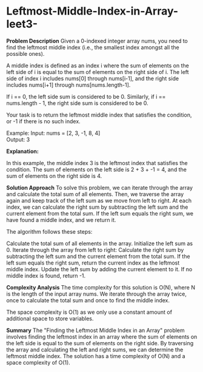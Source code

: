 # Leftmost-Middle-Index-in-Array-leet3-


**Problem Description**
Given a 0-indexed integer array nums, you need to find the leftmost middle index (i.e., the smallest index amongst all the possible ones).

A middle index is defined as an index i where the sum of elements on the left side of i is equal to the sum of elements on the right side of i. The left side of index i includes nums[0] through nums[i-1], and the right side includes nums[i+1] through nums[nums.length-1].

If i == 0, the left side sum is considered to be 0. Similarly, if i == nums.length - 1, the right side sum is considered to be 0.

Your task is to return the leftmost middle index that satisfies the condition, or -1 if there is no such index.

Example: 
Input: nums = [2, 3, -1, 8, 4]  
Output: 3


**Explanation:**

In this example, the middle index 3 is the leftmost index that satisfies the condition. The sum of elements on the left side is 2 + 3 + -1 = 4, and the sum of elements on the right side is 4.


**Solution Approach**
To solve this problem, we can iterate through the array and calculate the total sum of all elements. Then, we traverse the array again and keep track of the left sum as we move from left to right. At each index, we can calculate the right sum by subtracting the left sum and the current element from the total sum. If the left sum equals the right sum, we have found a middle index, and we return it.

The algorithm follows these steps:

Calculate the total sum of all elements in the array.
Initialize the left sum as 0.
Iterate through the array from left to right:
Calculate the right sum by subtracting the left sum and the current element from the total sum.
If the left sum equals the right sum, return the current index as the leftmost middle index.
Update the left sum by adding the current element to it.
If no middle index is found, return -1.


**Complexity Analysis**
The time complexity for this solution is O(N), where N is the length of the input array nums. We iterate through the array twice, once to calculate the total sum and once to find the middle index.

The space complexity is O(1) as we only use a constant amount of additional space to store variables.


**Summary**
The "Finding the Leftmost Middle Index in an Array" problem involves finding the leftmost index in an array where the sum of elements on the left side is equal to the sum of elements on the right side. By traversing the array and calculating the left and right sums, we can determine the leftmost middle index. The solution has a time complexity of O(N) and a space complexity of O(1).
